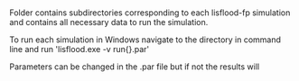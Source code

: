 ### 

Folder contains subdirectories corresponding to each lisflood-fp simulation and contains all necessary data to run the simulation. 

To run each simulation in Windows navigate to the directory in command line and run 'lisflood.exe -v run{}.par'

Parameters can be changed in the .par file but if not the results will 
